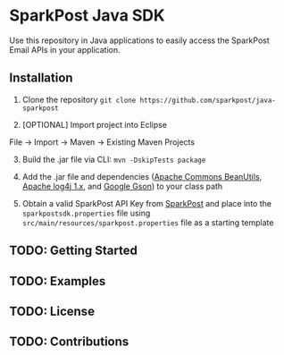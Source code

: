 # SparkPost Java SDK

Use this repository in Java applications to easily access the SparkPost Email APIs in your application.

## Installation

1. Clone the repository
  `git clone https://github.com/sparkpost/java-sparkpost`

2. [OPTIONAL] Import project into Eclipse

  File -> Import -> Maven -> Existing Maven Projects

3. Build the .jar file via CLI:
  `mvn -DskipTests package`

4. Add the .jar file and dependencies (<a href="http://commons.apache.org/proper/commons-beanutils/">Apache Commons BeanUtils</a>, <a href="http://logging.apache.org/log4j/1.2/">Apache log4j 1.x</a>, and <a href="https://code.google.com/p/google-gson/">Google Gson</a>) to your class path

5. Obtain a valid SparkPost API Key from [SparkPost](https://sparkpost.com) and place into the `sparkpostsdk.properties` file using `src/main/resources/sparkpost.properties` file as a starting template

## TODO: Getting Started

## TODO: Examples

## TODO: License

## TODO: Contributions
